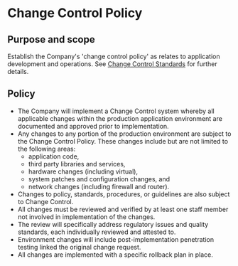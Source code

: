 
# Change Control Policy

## Purpose and scope

Establish the Company's 'change control policy' as relates to application development and operations. See [Change Control Standards](../standards/Change%20Control%20Standards.md) for further details.

## Policy



* The Company will implement a Change Control system whereby all applicable changes within the production application environment are documented and approved prior to implementation.
* Any changes to any portion of the production environment are subject to the Change Control Policy. These changes include but are not limited to the following areas: 
   * application code,
   * third party libraries and services,
   * hardware changes (including virtual),
   * system patches and configuration changes, and
   * network changes (including firewall and router).
* Changes to policy, standards, procedures, or guidelines are also subject to Change Control.
* All changes must be reviewed and verified by at least one staff member not involved in implementation of the changes.
* The review will  specifically address regulatory issues and quality standards, each individually reviewed and attested to.
* Environment changes will include post-implementation penetration testing linked the original change request.
* All changes are implemented with a specific rollback plan in place.


